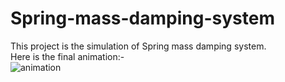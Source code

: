 # Spring-mass-damping-system
This project is the simulation of Spring mass damping system.<br />
Here is the final animation:-<br />
![animation](https://user-images.githubusercontent.com/100792943/165310381-9646eb97-16a4-4b26-bd46-0f157d2447d7.gif)

 
